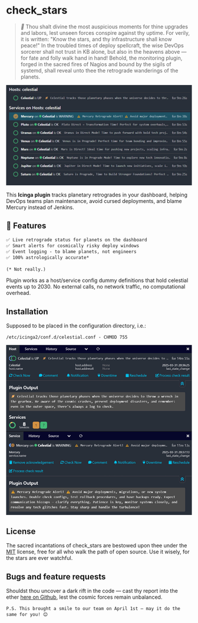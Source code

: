 # check_stars
> **_📜_** Thou shalt divine the most auspicious moments for thine upgrades and labors, lest unseen forces conspire against thy uptime. For verily, it is written: "Know the stars, and thy infrastructure shall know peace!" In the troubled times of deploy spellcraft, the wise DevOps sorcerer shall not trust in KB alone, but also in the heavens above — for fate and folly walk hand in hand! Behold, the monitoring plugin, forged in the sacred fires of Nagios and bound by the sigils of systemd, shall reveal unto thee the retrograde wanderings of the planets.

 
 
![Celestial Plugin Planets list](/check_stars-planets.jpg?raw=true "Celestial - Planets List")


This **Icinga plugin** tracks planetary retrogrades in your dashboard, helping DevOps teams plan maintenance, avoid cursed deployments, and blame Mercury instead of Jenkins. 

## 🔭 Features
```
✅ Live retrograde status for planets on the dashboard
✅ Smart alerts for cosmically risky deploy windows
✅ Event logging - to blame planets, not engineers
✅ 100% astrologically accurate*

(* Not really.)
```

Plugin works as a host/service config dummy definitions that hold celestial events up to 2030. 
No external calls, no network traffic, no computational overhead.


## Installation
Supposed to be placed in the configuration directory, i.e.:
```
/etc/icinga2/conf.d/celestial.conf - CHMOD 755
```

![Celestial Plugin Output Example](/check_stars-outputs.jpg?raw=true "Celestial - Output Example")

## License
The sacred incantations of check_stars are bestowed upon thee under the [MIT](https://www.mit-license.org/) license, free for all who walk the path of open source. Use it wisely, for the stars are ever watchful.

## Bugs and feature requests
Shouldst thou uncover a dark rift in the code — cast thy report into the ether [here on Github](https://github.com/xyhtac/check_stars/issues), lest the cosmic forces remain unbalanced.


```
P.S. This brought a smile to our team on April 1st — may it do the same for you! 😊
```

